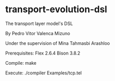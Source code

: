 # transport-evolution-dsl

The transport layer model's DSL

By Pedro Vitor Valenca Mizuno

Under the supervision of Mina Tahmasbi Arashloo

Prerequisites:
Flex 2.6.4
Bison 3.8.2

Compile:
make

Execute:
./compiler Examples/tcp.tel
